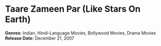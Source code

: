# Taare Zameen Par (Like Stars On Earth)
**Genres:** Indian, Hindi-Language Movies, Bollywood Movies, Drama Movies
**Release Date:** December 21, 2007


